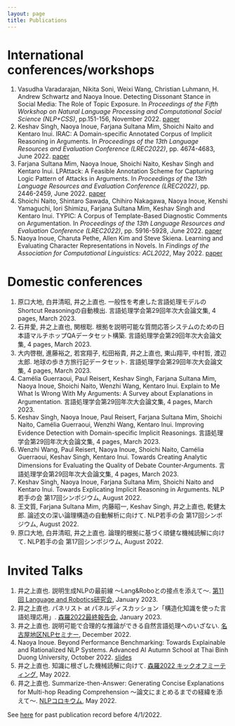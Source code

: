 ```yaml
---
layout: page
title: Publications
---
```


# International conferences/workshops

1. Vasudha Varadarajan, Nikita Soni, Weixi Wang, Christian Luhmann, H. Andrew Schwartz and Naoya Inoue. Detecting Dissonant Stance in Social Media: The Role of Topic Exposure. In <i>Proceedings of the Fifth Workshop on Natural Language Processing and Computational Social Science (NLP+CSS)</i>, pp.151-156, November 2022. [paper](https://aclanthology.org/2022.nlpcss-1.16/)
1. Keshav Singh, Naoya Inoue, Farjana Sultana Mim, Shoichi Naito and Kentaro Inui. IRAC: A Domain-specific Annotated Corpus of Implicit Reasoning in Arguments. In <i>Proceedings of the 13th Language Resources and Evaluation Conference (LREC2022)</i>, pp. 4674-4683, June 2022. [paper](http://www.lrec-conf.org/proceedings/lrec2022/pdf/2022.lrec-1.499)
1. Farjana Sultana Mim, Naoya Inoue, Shoichi Naito, Keshav Singh and Kentaro Inui. LPAttack: A Feasible Annotation Scheme for Capturing Logic Pattern of Attacks in Arguments. In <i>Proceedings of the 13th Language Resources and Evaluation Conference (LREC2022)</i>, pp. 2446-2459, June 2022. [paper](http://www.lrec-conf.org/proceedings/lrec2022/pdf/2022.lrec-1.261)
1. Shoichi Naito, Shintaro Sawada, Chihiro Nakagawa, Naoya Inoue, Kenshi Yamaguchi, Iori Shimizu, Farjana Sultana Mim, Keshav Singh and Kentaro Inui. TYPIC: A Corpus of Template-Based Diagnostic Comments on Argumentation. In <i>Proceedings of the 13th Language Resources and Evaluation Conference (LREC2022)</i>, pp. 5916-5928, June 2022. [paper](http://www.lrec-conf.org/proceedings/lrec2022/pdf/2022.lrec-1.636)
1. Naoya Inoue, Charuta Pethe, Allen Kim and Steve Skiena. Learning and Evaluating Character Representations in Novels. In <i>Findings of the Association for Computational Linguistics: ACL2022</i>, May 2022. [paper](https://aclanthology.org/2022.findings-acl.81)

# Domestic conferences

1. 原口大地, 白井清昭, 井之上直也. 一般性を考慮した言語処理モデルのShortcut Reasoningの自動検出. 言語処理学会第29回年次大会論文集, 4 pages, March 2023.
1. 石井愛, 井之上直也, 関根聡. 根拠を説明可能な質問応答システムのための日本語マルチホップQAデータセット構築. 言語処理学会第29回年次大会論文集, 4 pages, March 2023.
1. 大内啓樹, 進藤裕之, 若宮翔子, 松田裕貴, 井之上直也, 東山翔平, 中村哲, 渡辺太郎. 地球の歩き方旅行記データセット. 言語処理学会第29回年次大会論文集, 4 pages, March 2023.
1. Camélia Guerraoui, Paul Reisert, Keshav Singh, Farjana Sultana Mim, Naoya Inoue, Shoichi Naito, Wenzhi Wang, Kentaro Inui. Explain to Me What Is Wrong With My Arguments: A Survey about Explanations in Argumentation. 言語処理学会第29回年次大会論文集, 4 pages, March 2023.
1. Keshav Singh, Naoya Inoue, Paul Reisert, Farjana Sultana Mim, Shoichi Naito, Camélia Guerraoui, Wenzhi Wang, Kentaro Inui. Improving Evidence Detection with Domain-specific Implicit Reasonings. 言語処理学会第29回年次大会論文集, 4 pages, March 2023.
1. Wenzhi Wang, Paul Reisert, Naoya Inoue, Shoichi Naito, Camélia Guerraoui, Keshav Singh, Kentaro Inui. Towards Creating Analytic Dimensions for Evaluating the Quality of Debate Counter-Arguments. 言語処理学会第29回年次大会論文集, 4 pages, March 2023.
1. Keshav Singh, Naoya Inoue, Farjana Sultana Mim, Shoichi Naito and Kentaro Inui. Towards Explicating Implicit Reasoning in Arguments. NLP若手の会 第17回シンポジウム, August 2022.
1. 王文質, Farjana Sultana Mim, 内藤昭一, Keshav Singh, 井之上直也, 乾健太郎. 論述文の深い論理構造の自動解析に向けて. NLP若手の会 第17回シンポジウム, August 2022.
1. 原口大地, 白井清昭, 井之上直也. 論理的根拠に基づく頑健な機械読解に向けて. NLP若手の会 第17回シンポジウム, August 2022.

# Invited Talks

1. 井之上直也. 説明生成NLPの最前線 〜Lang&Roboとの接点を添えて〜. [第11回 Language and Robotics研究会](https://langrobo.connpass.com/event/271156/), January 2023.
2. 井之上直也. パネリスト at パネルディスカッション「構造化知識を使った言語処理応用」. [森羅2022最終報告会](http://shinra-project.info/shinra2022/shinra2022-final-report-workshop/), January 2023.
3. 井之上直也. 説明可能で合理的な推論ができる自然言語処理へのいざない. [名古屋地区NLPセミナー](https://sites.google.com/site/nagoyanlpseminar/), December 2022.
4. Naoya Inoue. Beyond Performance Benchmarking: Towards Explainable and Rationalized NLP Systems. Advanced AI
Autumn School at Thai Binh Duong University, October 2022. [slides](https://drive.google.com/file/d/1sRe0XivgeWXsTGzw4mUoVBk27khcCYCp/view?usp=sharing)
1. 井之上直也. 知識に根ざした機械読解に向けて. [森羅2022 キックオフミーティング](https://aip.riken.jp/events/event_136692/), May 2022.
1. 井之上直也. Summarize-then-Answer: Generating Concise Explanations for Multi-hop Reading Comprehension 〜論文にまとめるまでの経緯を添えて〜. [NLPコロキウム](https://nlp-colloquium-jp.github.io/schedule/2022-05-11_naoya-inoue/), May 2022.

See [here](https://naoya-i.github.io/publication.html) for past publication record before 4/1/2022.
